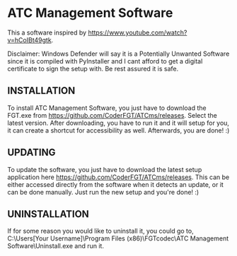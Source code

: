 # ATC Management Software
This a software inspired by https://www.youtube.com/watch?v=hCoIBt49gtk.

Disclaimer: Windows Defender will say it is a Potentially Unwanted Software since it is compiled with PyInstaller and I cant afford to get a digital certificate to sign the setup with. Be rest assured it is safe.

## INSTALLATION
To install ATC Management Software, you just have to download the FGT.exe from https://github.com/CoderFGT/ATCms/releases. Select the latest version.
After downloading, you have to run it and it will setup for you, it can create a shortcut for accessibility as well.
Afterwards, you are done! :)

## UPDATING
To update the software, you just have to download the latest setup application here https://github.com/CoderFGT/ATCms/releases.
This can be either accessed directly from the software when it detects an update, or it can be done manually.
Just run the new setup and you're done! :)

## UNINSTALLATION
If for some reason you would like to uninstall it, you could go to,
C:\Users\[Your Username]\Program Files (x86)\FGTcodec\ATC Management Software\Uninstall.exe
and run it.
